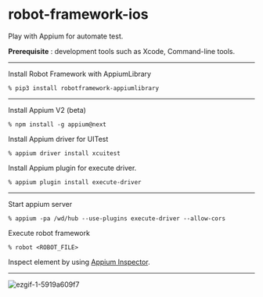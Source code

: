 # robot-framework-ios
Play with Appium for automate test.

**Prerequisite** : development tools such as Xcode, Command-line tools.

---
Install Robot Framework with AppiumLibrary

`% pip3 install robotframework-appiumlibrary`

---
Install Appium V2 (beta)

`% npm install -g appium@next`


Install Appium driver for UITest

`% appium driver install xcuitest`

Install Appium plugin for execute driver.

`% appium plugin install execute-driver`

---

Start appium server

`% appium -pa /wd/hub --use-plugins execute-driver --allow-cors`

Execute robot framework

`% robot <ROBOT_FILE>`


Inspect element by using [Appium Inspector](https://github.com/appium/appium-inspector).


---

![ezgif-1-5919a609f7](https://user-images.githubusercontent.com/1191403/236659149-0729b5a9-d681-4b65-962d-7a72132bacc4.gif)
